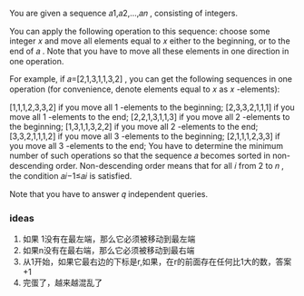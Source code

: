 You are given a sequence 𝑎1,𝑎2,…,𝑎𝑛
, consisting of integers.

You can apply the following operation to this sequence: choose some integer 𝑥
 and move all elements equal to 𝑥
 either to the beginning, or to the end of 𝑎
. Note that you have to move all these elements in one direction in one operation.

For example, if 𝑎=[2,1,3,1,1,3,2]
, you can get the following sequences in one operation (for convenience, denote elements equal to 𝑥
 as 𝑥
-elements):

[1,1,1,2,3,3,2]
 if you move all 1
-elements to the beginning;
[2,3,3,2,1,1,1]
 if you move all 1
-elements to the end;
[2,2,1,3,1,1,3]
 if you move all 2
-elements to the beginning;
[1,3,1,1,3,2,2]
 if you move all 2
-elements to the end;
[3,3,2,1,1,1,2]
 if you move all 3
-elements to the beginning;
[2,1,1,1,2,3,3]
 if you move all 3
-elements to the end;
You have to determine the minimum number of such operations so that the sequence 𝑎
 becomes sorted in non-descending order. Non-descending order means that for all 𝑖
 from 2
 to 𝑛
, the condition 𝑎𝑖−1≤𝑎𝑖
 is satisfied.

Note that you have to answer 𝑞
 independent queries.

### ideas
1. 如果 1没有在最左端，那么它必须被移动到最左端
2. 如果n没有在最右端，那么它必须被移动到最右端
3. 从1开始，如果它最右边的下标是r,如果，在r的前面存在任何比1大的数，答案+1
4. 完蛋了，越来越混乱了